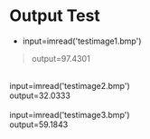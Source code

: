 # Output Test <br>
* input=imread('testimage1.bmp') <br>
>output=97.4301 <br>
<br>
input=imread('testimage2.bmp')<br>
output=32.0333 <br>
<br>
input=imread('testimage3.bmp') <br>
output=59.1843 <br>
